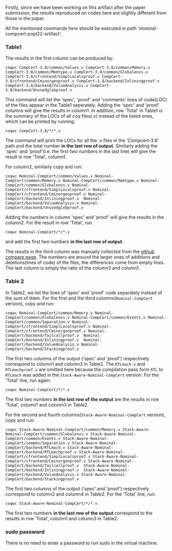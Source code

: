 Firstly, since we have been working on this artifact after the paper submission, the results reproduced on codes here are slightly different from those in the paper.

All the mentioned commands here should be executed in path 'nominal-compcert-popl22-artifact'.
### Table1
The results in the first column can be produced by:
```
coqwc CompCert-3.8/common/Values.v CompCert-3.8/common/Memory.v CompCert-3.8/common/Memtype.v CompCert-3.8/common/Globalenvs.v CompCert-3.8/cfrontend/SimplLocalsproof.v CompCert-3.8/cfrontend/Cminorgenproof.v CompCert-3.8/backend/Inliningproof.v  CompCert-3.8/backend/ValueAnalysis.v CompCert-3.8/backend/Unusedglobproof.v
```
This command will list the 'spec', 'proof' and 'comments' lines of code(LOC) of the files appear in the Table1 seperately. Adding the 'spec' and 'proof' columns will give the results in column1.
In addition, row 'Total' in Table1 is the summary of the LOCs of all coq files(.v) instead of the listed ones, which can be printed by running:
```
coqwc CompCert-3.8/*/*.v
```
The command will print the LOCs for all the .v files in the 'Compcert-3.8' path and the total number **in the last row of output**. Similarly adding the 'spec' and 'proof'(i.e. the first two numbers in the last line) will give the result in row 'Total', column1.

For column2, similarly copy and run:
```
coqwc Nominal-CompCert/common/Values.v Nominal-CompCert/common/Memory.v Nominal-CompCert/common/Memtype.v Nominal-CompCert/common/Globalenvs.v Nominal-CompCert/cfrontend/SimplLocalsproof.v Nominal-CompCert/cfrontend/Cminorgenproof.v Nominal-CompCert/backend/Inliningproof.v  Nominal-CompCert/backend/ValueAnalysis.v Nominal-CompCert/backend/Unusedglobproof.v
```
Adding the numbers in column 'spec' and 'proof' will give the results in the column2. For the result in row 'Total', run
```
coqwc Nominal-CompCert/*/*.v
```
and add the first two numbers **in the last row of output**.

The results in the third column was manually collected from the [github compare page](https://github.com/SJTU-PLV/CompCert/compare/478ece4...e9c10d5). The numbers are around the larger ones of additions and deletions(lines of code) of the files, the differences come from empty lines. The last column is simply the ratio of the column3 and column1.

### Table 2
In Table2, we list the lines of 'spec' and 'proof' code separately instead of the sum of them. For the first and the third columns(`Nominal-CompCert` version), copy and run:
```
coqwc Nominal-CompCert/common/Memory.v Nominal-CompCert/common/Globalenvs.v Nominal-CompCert/common/Events.v Nominal-CompCert/common/Separation.v Nominal-CompCert/cfrontend/SimplLocalsproof.v Nominal-CompCert/cfrontend/Cminorgenproof.v Nominal-CompCert/backend/Tailcallproof.v  Nominal-CompCert/backend/Inliningproof.v  Nominal-CompCert/backend/ValueAnalysis.v Nominal-CompCert/backend/Stackingproof.v
```
The first two columns of the output ('spec' and 'proof') respectively correspond to column1 and column3 in Table2. The `RTLmach.v` and `RTLmachproof.v` are omitted here because the compilation pass form `RTL` to `RTLmach` was added in the `Stack-Aware-Nominal-CompCert` version.
For the 'Total' line, run again:
```
coqwc Nominal-CompCert/*/*.v
```
The first two numbers **in the last row of the output** are the results in row 'Total', column1 and column3 in Table2.

For the second and fourth columns(`Stack-Aware-Nominal-CompCert` version), copy and run:
```
coqwc Stack-Aware-Nominal-CompCert/common/Memory.v Stack-Aware-Nominal-CompCert/common/Globalenvs.v Stack-Aware-Nominal-CompCert/common/Events.v Stack-Aware-Nominal-CompCert/common/Separation.v Stack-Aware-Nominal-CompCert/backend/RTLmach.v Stack-Aware-Nominal-CompCert/backend/RTLmachproof.v Stack-Aware-Nominal-CompCert/cfrontend/SimplLocalsproof.v Stack-Aware-Nominal-CompCert/cfrontend/Cminorgenproof.v Stack-Aware-Nominal-CompCert/backend/Tailcallproof.v  Stack-Aware-Nominal-CompCert/backend/Inliningproof.v  Stack-Aware-Nominal-CompCert/backend/ValueAnalysis.v Stack-Aware-Nominal-CompCert/backend/Stackingproof.v
```
The first two columns of the output ('spec' and 'proof') respectively correspond to column2 and column4 in Table2. For the 'Total' line, run:
```
coqwc Stack-Aware-Nominal-CompCert/*/*.v
```
The first two numbers **in the last row of the output** correspond to the results in row 'Total', column1 and column3 in Table2.
### sudo password
There is no need to enter a password to run sudo in the virtual machine.
